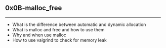 ## 0x0B-malloc_free
___
- What is the difference between automatic and dynamic allocation
- What is malloc and free and how to use them
- Why and when use malloc
- How to use valgrind to check for memory leak
